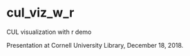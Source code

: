 # cul_viz_w_r
CUL visualization with r demo

Presentation at Cornell University Library, December 18, 2018.


